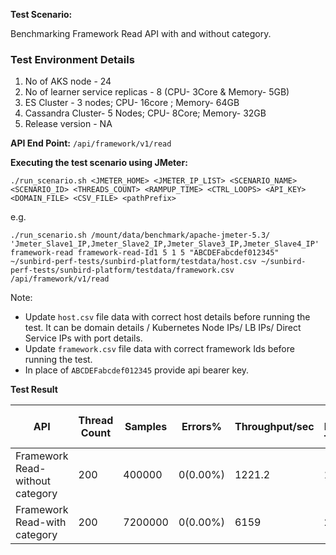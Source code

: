 
**Test Scenario:**

Benchmarking Framework Read API with and without category.


### Test Environment Details
1. No of AKS node - 24
2. No of learner service replicas - 8 (CPU- 3Core & Memory- 5GB)
3. ES Cluster - 3 nodes; CPU- 16core ; Memory- 64GB
4. Cassandra Cluster- 5 Nodes; CPU- 8Core; Memory- 32GB
5. Release version - NA

**API End Point:** 
`/api/framework/v1/read`


**Executing the test scenario using JMeter:**

```./run_scenario.sh <JMETER_HOME> <JMETER_IP_LIST> <SCENARIO_NAME> <SCENARIO_ID> <THREADS_COUNT> <RAMPUP_TIME> <CTRL_LOOPS> <API_KEY> <DOMAIN_FILE> <CSV_FILE> <pathPrefix>```

e.g.

```./run_scenario.sh /mount/data/benchmark/apache-jmeter-5.3/ 'Jmeter_Slave1_IP,Jmeter_Slave2_IP,Jmeter_Slave3_IP,Jmeter_Slave4_IP' framework-read framework-read-Id1 5 1 5 "ABCDEFabcdef012345" ~/sunbird-perf-tests/sunbird-platform/testdata/host.csv ~/sunbird-perf-tests/sunbird-platform/testdata/framework.csv /api/framework/v1/read```


Note: 
- Update `host.csv` file data with correct host details before running the test. It can be domain details / Kubernetes Node IPs/ LB IPs/ Direct Service IPs with port details.
- Update `framework.csv` file data with correct framework Ids before running the test.
- In place of `ABCDEFabcdef012345` provide api bearer key. 

**Test Result**

| API                              | Thread Count| Samples  | Errors% |Throughput/sec|Avg Resp Time| 95th pct|99th pct|API Endpoint|
| ---------------------------------| ------------| -------- | --------| -------------|-------------|---------|--------|------------|
| Framework Read-without category  | 200         | 400000   | 0(0.00%)| 1221.2       | 135         | 368.95  |855.99  |/api/framework/v1/read|
| Framework Read-with category     | 200         | 7200000  | 0(0.00%)| 6159         | 24          | 33      |235.98  |/api/framework/v1/read|
